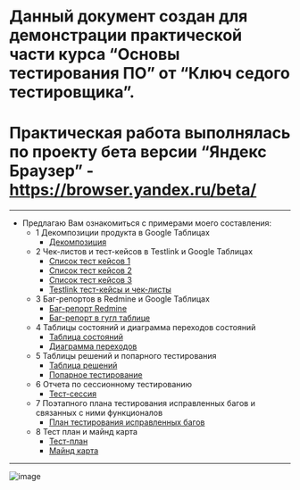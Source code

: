 # Данный документ создан для демонстрации практической части курса **“Основы тестирования ПО”** от **“Ключ седого тестировщика”**.
# Практическая работа выполнялась по проекту бета версии **“Яндекс Браузер”** - https://browser.yandex.ru/beta/
___
 - Предлагаю Вам ознакомиться с примерами моего составления:
     - 1 Декомпозиции продукта в Google Таблицах
        - [Декомпозиция](https://github.com/likrid/-/files/8942800/default.pdf)
     - 2 Чек-листов и тест-кейсов в Testlink и Google Таблицах
        - [Список тест кейсов 1](https://github.com/likrid/-/files/8942825/1.pdf)
        - [Список тест кейсов 2](https://github.com/likrid/-/files/8942826/2.pdf)
        - [Список тест кейсов 3](https://github.com/likrid/-/files/8942827/3.pdf)
        - [Testlink тест-кейсы и чек-листы](https://github.com/likrid/-/files/8942828/Testlink.-.-.pdf)
    - 3 Баг-репортов в Redmine и Google Таблицах
        - [Баг-репорт Redmine](https://github.com/likrid/-/files/8942857/-.Redmine.pdf)
        - [Баг-репорт в гугл таблице](https://github.com/likrid/-/files/8942856/-.-.-.pdf)
    - 4 Таблицы состояний и диаграмма переходов состояний
        - [Таблица состояний](https://github.com/likrid/Portfolio/files/8942983/default.pdf)
        - [Диаграмма переходов](https://github.com/likrid/Portfolio/files/8942985/default.pdf)
    - 5 Таблицы решений и попарного тестирования
        - [Таблица решений](https://github.com/likrid/Portfolio/files/8943066/default.pdf)
        - [Попарное тестирование](https://github.com/likrid/Portfolio/files/8943067/default.pdf)
    - 6 Отчета по сессионному тестированию
        - [Тест-сессия](https://github.com/likrid/Portfolio/files/8943087/-.pdf)
    - 7 Поэтапного плана тестирования исправленных багов и связанных с ними функционалов
        - [План тестирования исправленных багов](https://github.com/likrid/Portfolio/files/8943098/default.pdf)
    - 8 Тест план и майнд карта
        - [Тест-план](https://github.com/likrid/Portfolio/files/8943125/-.pdf)
        - [Майнд карта](https://github.com/likrid/Portfolio/files/8943126/-.pdf)

___
![image](https://user-images.githubusercontent.com/107875446/175344157-a0a669e1-3196-4843-9a88-d6d6763dcc10.png)







